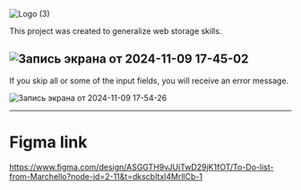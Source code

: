 ![Logo (3)](https://github.com/user-attachments/assets/bf476e9d-2b66-411c-a18f-90daacf0520a)

This project was created to generalize web storage skills.

![Запись экрана от 2024-11-09 17-45-02](https://github.com/user-attachments/assets/64664fef-0557-4881-881c-76aef8eedeb9)
---------------------------------------------------------------------------------------

If you skip all or some of the input fields, you will receive an error message.

![Запись экрана от 2024-11-09 17-54-26](https://github.com/user-attachments/assets/90205d3d-441a-4ef4-8654-753154f46494)

----------------------------------------------------------------------------------------
# Figma link
https://www.figma.com/design/ASGGTH9vJUjTwD29jK1fOT/To-Do-list-from-Marchello?node-id=2-11&t=dkscbItxl4MrllCb-1


